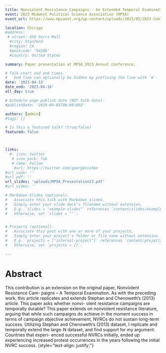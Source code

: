 ```yaml
---
title: Nonviolent Resistance Campaigns - An Extended Temporal Examination
event: 2023 Midwest Political Science Association (MPSA)
event_url: https://www.mpsanet.org/wp-content/uploads/2023/05/2023-Conference-Program_Website.pdf

location: Chicago
#address:
 # street: 450 Serra Mall
  #city: Stanford
  #region: CA
  #postcode: '94305'
  #country: United States

summary: Paper presentation at MPSA 2023 Annual Conference.

# Talk start and end times.
#   End time can optionally be hidden by prefixing the line with `#`.
date: '2023-04-13'
date_end: '2023-04-16'
all_day: true

# Schedule page publish date (NOT talk date).
#publishDate: '2024-04-03T00:00:00Z'

authors: [admin]
#tags: []

# Is this a featured talk? (true/false)
featured: false



links:
  #- icon: twitter
   # icon_pack: fab
   # name: Follow
    #url: https://twitter.com/georgecushen
#url_code: ''
#url_pdf: ''
url_slides: 'uploads/MPSA_Presentation23.pdf'
#url_video: ''

# Markdown Slides (optional).
#   Associate this talk with Markdown slides.
#   Simply enter your slide deck's filename without extension.
#   E.g. `slides = "example-slides"` references `content/slides/example-slides.md`.
#   Otherwise, set `slides = ""`.


# Projects (optional).
#   Associate this post with one or more of your projects.
#   Simply enter your project's folder or file name without extension.
#   E.g. `projects = ["internal-project"]` references `content/project/deep-learning/index.md`.
#   Otherwise, set `projects = []`.

---
```


# Abstract 

This contribution is an extension on the original paper, Nonviolent Resistance Cam- paigns – A Temporal Examination. As with the preceding work, this article replicates and extends Stephan and Chenoweth’s (2013) article. This paper asks whether nonvi- olent resistance campaigns are temporally durable? This paper extends on nonviolent resistance literature, arguing that while such campaigns do achieve in the moment success in terms of campaign objective achievement, NVRCs do not sustain long-term success. Utilizing Stephan and Chenoweth’s (2013) dataset, I replicate and temporally extend the large-N dataset, and find support for my argument. Countries that experi- enced successful NVRCs initially, ended up experiencing increased protest occurrences in the years following the initial NVRC success.
{style="text-align: justify;"}

